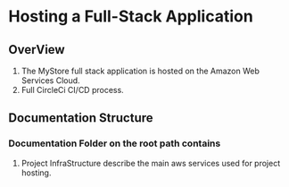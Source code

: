 # Hosting a Full-Stack Application

## OverView
1. The MyStore full stack application is hosted on the Amazon Web Services Cloud.
2. Full CircleCi CI/CD process.

## Documentation Structure
### Documentation Folder on the root path contains

1. Project InfraStructure describe the main aws services used for project hosting.

